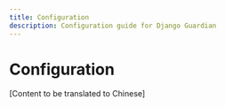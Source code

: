```yaml
---
title: Configuration
description: Configuration guide for Django Guardian
---
```


# Configuration

[Content to be translated to Chinese]

<!-- This page content will be translated from the main English configuration.md -->
